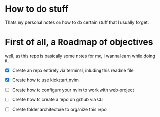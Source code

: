# How to do stuff
Thats my personal notes on how to do certain stuff that I usually forget.

# First of all, a Roadmap of objectives
well, as this repo is basically some notes for me, I wanna learn while doing it.

- [x] Create an repo entirely via terminal, inluding this readme file
- [X] Create how to use kickstart.nvim
- [ ] Create how to configure your nvim to work with web-project
- [ ] Create how to create a repo on github via CLI
- [ ] Create folder architecture to organize this repo



